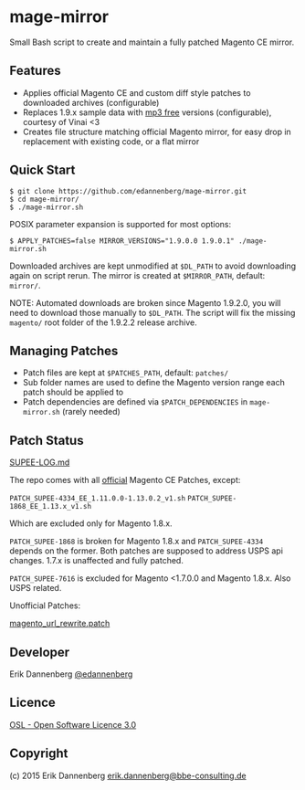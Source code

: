 mage-mirror
==========

Small Bash script to create and maintain a fully patched Magento CE mirror.

Features
--------

* Applies official Magento CE and custom diff style patches to downloaded archives (configurable)
* Replaces 1.9.x sample data with [mp3 free](https://github.com/Vinai/compressed-magento-sample-data) versions (configurable), courtesy of Vinai <3
* Creates file structure matching official Magento mirror, for easy drop in replacement with existing code, or a flat mirror

Quick Start
-----------

    $ git clone https://github.com/edannenberg/mage-mirror.git
    $ cd mage-mirror/
    $ ./mage-mirror.sh

POSIX parameter expansion is supported for most options:

    $ APPLY_PATCHES=false MIRROR_VERSIONS="1.9.0.0 1.9.0.1" ./mage-mirror.sh

Downloaded archives are kept unmodified at `$DL_PATH` to avoid downloading again on script rerun.
The mirror is created at `$MIRROR_PATH`, default: `mirror/`.

NOTE: Automated downloads are broken since Magento 1.9.2.0, you will need to download those manually to `$DL_PATH`. The script will fix the missing `magento/` root folder of the 1.9.2.2 release archive.

Managing Patches
----------------

* Patch files are kept at `$PATCHES_PATH`, default: `patches/`
* Sub folder names are used to define the Magento version range each patch should be applied to
* Patch dependencies are defined via `$PATCH_DEPENDENCIES` in `mage-mirror.sh` (rarely needed)

Patch Status
------------

[SUPEE-LOG.md](https://raw.githubusercontent.com/edannenberg/mage-mirror/master/SUPEE-LOG.md)

The repo comes with all [official](http://www.magentocommerce.com/download) Magento CE Patches, except:

`PATCH_SUPEE-4334_EE_1.11.0.0-1.13.0.2_v1.sh`
`PATCH_SUPEE-1868_EE_1.13.x_v1.sh`

Which are excluded only for Magento 1.8.x.

`PATCH_SUPEE-1868` is broken for Magento 1.8.x and `PATCH_SUPEE-4334` depends on the former.
Both patches are supposed to address USPS api changes. 1.7.x is unaffected and fully patched.

`PATCH_SUPEE-7616` is excluded for Magento <1.7.0.0 and Magento 1.8.x. Also USPS related.

Unofficial Patches:

[magento_url_rewrite.patch](https://gist.github.com/edannenberg/5310008)

Developer
---------
Erik Dannenberg [@edannenberg](https://twitter.com/edannenberg)

Licence
-------
[OSL - Open Software Licence 3.0](http://opensource.org/licenses/osl-3.0.php)

Copyright
---------
(c) 2015 Erik Dannenberg <erik.dannenberg@bbe-consulting.de>
